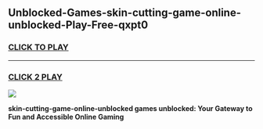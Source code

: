 
## Unblocked-Games-skin-cutting-game-online-unblocked-Play-Free-qxpt0
<h3>
<a href="https://premium76.site?title=skin-cutting-game-online-unblocked&ref=18A1">CLICK TO PLAY</a></h3>
<hr>

<h3>
<a href="https://premium76.site?title=skin-cutting-game-online-unblocked&ref=18A1">CLICK 2 PLAY</a>
  
</h3>

<a href="https://premium76.site?title=skin-cutting-game-online-unblocked&ref=18A1"><img src="https://clearcache.store/games.png"></a>


**skin-cutting-game-online-unblocked games unblocked: Your Gateway to Fun and Accessible Online Gaming**
